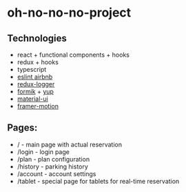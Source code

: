 # oh-no-no-no-project

## Technologies

- react + functional components + hooks
- redux + hooks
- typescript
- [eslint airbnb](https://www.npmjs.com/package/eslint-config-airbnb-typescript)
- [redux-logger](https://www.npmjs.com/package/redux-logger)
- [formik](https://www.npmjs.com/package/formik) + [yup](https://www.npmjs.com/package/yup)
- [material-ui](https://www.npmjs.com/package/@material-ui/core)
- [framer-motion](https://www.npmjs.com/package/framer-motion)

## Pages:
- / - main page with actual reservation
- /login - login page
- /plan - plan configuration
- /history - parking history
- /account - account settings
- /tablet - special page for tablets for real-time reservation
